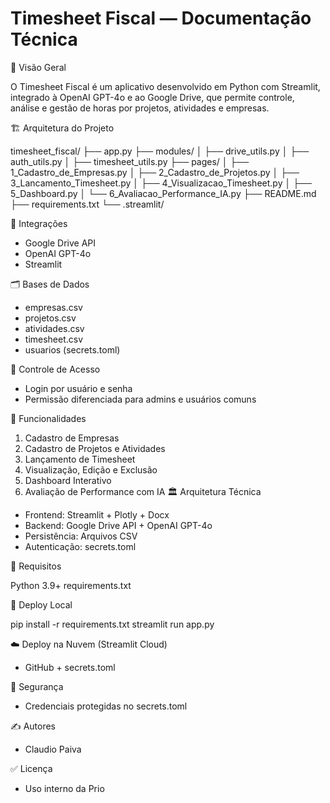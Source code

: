 # Timesheet Fiscal — Documentação Técnica
🚀 Visão Geral

O Timesheet Fiscal é um aplicativo desenvolvido em Python com Streamlit, integrado à OpenAI GPT-4o e ao Google Drive, que permite controle, análise e gestão de horas por projetos, atividades e empresas.

🏗️ Arquitetura do Projeto

timesheet_fiscal/
├── app.py
├── modules/
│   ├── drive_utils.py
│   ├── auth_utils.py
│   ├── timesheet_utils.py
├── pages/
│   ├── 1_Cadastro_de_Empresas.py
│   ├── 2_Cadastro_de_Projetos.py
│   ├── 3_Lancamento_Timesheet.py
│   ├── 4_Visualizacao_Timesheet.py
│   ├── 5_Dashboard.py
│   └── 6_Avaliacao_Performance_IA.py
├── README.md
├── requirements.txt
└── .streamlit/

🔗 Integrações

- Google Drive API
- OpenAI GPT-4o
- Streamlit
  
🗂️ Bases de Dados

- empresas.csv
- projetos.csv
- atividades.csv
- timesheet.csv
- usuarios (secrets.toml)
  
🔐 Controle de Acesso

- Login por usuário e senha
- Permissão diferenciada para admins e usuários comuns
  
🧠 Funcionalidades

1. Cadastro de Empresas
2. Cadastro de Projetos e Atividades
3. Lançamento de Timesheet
4. Visualização, Edição e Exclusão
5. Dashboard Interativo
6. Avaliação de Performance com IA
🏛️ Arquitetura Técnica
- Frontend: Streamlit + Plotly + Docx
- Backend: Google Drive API + OpenAI GPT-4o
- Persistência: Arquivos CSV
- Autenticação: secrets.toml
  
🔧 Requisitos

Python 3.9+
requirements.txt

🚀 Deploy Local

pip install -r requirements.txt
streamlit run app.py

☁️ Deploy na Nuvem (Streamlit Cloud)

- GitHub + secrets.toml
  
🔐 Segurança

- Credenciais protegidas no secrets.toml
  
✍️ Autores

- Claudio Paiva
  
✅ Licença

- Uso interno da Prio

